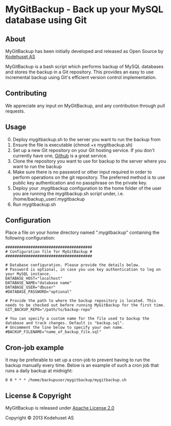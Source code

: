 MyGitBackup - Back up your MySQL database using Git
===================================================

About
-----

MyGitBackup has been initially developed and released as Open Source by [Kodehuset AS](http://www.kodehuset.no)

MyGitBackup is a bash script which performs backup of MySQL databases and stores the backup in a Git repository. This provides an easy to use incremental backup using Git's efficient version control implementation. 

Contributing
------------

We appreciate any input on MyGitBackup, and any contribution through pull requests. 


Usage
-----

0. Deploy mygitbackup.sh to the server you want to run the backup from
0. Ensure the file is executable (chmod +x mygitbackup.sh)
0. Set up a new Git repository on your Git hosting service. If you don't currently have one, [Github](http://github.com) is a great service.
0. Clone the repository you want to use for backup to the server where you want to run the backup
0. Make sure there is no password or other input required in order to perform operations on the git repository. The preferred method is to use public key authentication and no passphrase on the private key.
0. Deploy your .mygitbackup configuration to the home folder of the user you are running the mygitbackup.sh script under, i.e. /home/backup_user/.mygitbackup
0. Run mygitbackup.sh


Configuration
-------------

Place a file on your home directory named ".mygitbackup" containing the following configuration: 

    ######################################
    # Configuration file for MyGitBackup #
    ######################################
        
    # Database configuration. Please provide the details below. 
    # Password is optional, in case you use key authentication to log on your MySQL instance.
    DATABASE_HOST="localhost"
    DATABASE_NAME="database name"
    DATABASE_USER="dbuser"
    #DATABASE_PASSWORD="optional"
    
    # Provide the path to where the backup repository is located. This needs to be checked out before running MyGitBackup for the first time.
    GIT_BACKUP_REPO="/path/to/backup-repo"
    
    # You can specify a custom name for the file used to backup the database and track changes. Default is "backup.sql". 
    # Uncomment the line below to specify your own name.
    #BACKUP_FILENAME="name_of_backup_file.sql"


Cron-job example
----------------

It may be preferable to set up a cron-job to prevent having to run the backup manually every time. Below is an example of such a cron job that runs a daily backup at midnight: 

    0 0 * * * /home/backupuser/mygitbackup/mygitbackup.sh


License & Copyright
-------------------

MyGitBackup is released under [Apache License 2.0](http://www.apache.org/licenses/LICENSE-2.0.html)

Copyright &copy; 2013 Kodehuset AS



  